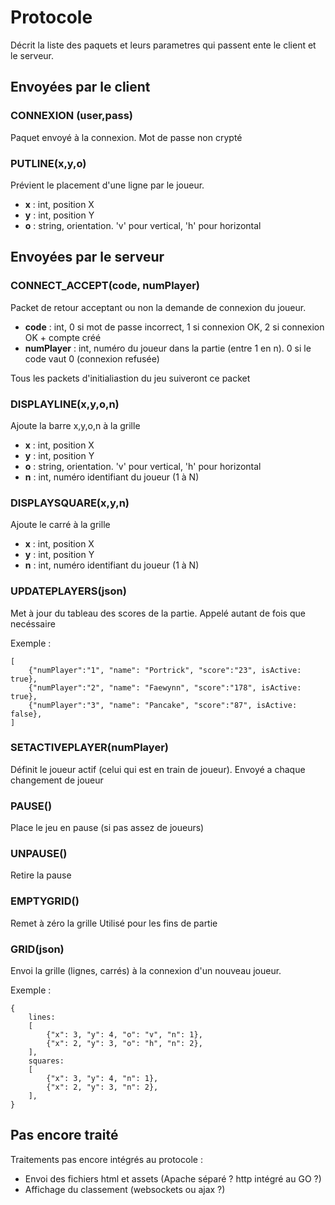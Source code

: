 # Protocole

Décrit la liste des paquets et leurs parametres qui passent ente le client et le serveur.

## Envoyées par le client

### CONNEXION (user,pass)
Paquet envoyé à la connexion. Mot de passe non crypté

### PUTLINE(x,y,o)
Prévient le placement d'une ligne par le joueur.
- **x** : int, position X
- **y** : int, position Y
- **o** : string, orientation. 'v' pour vertical, 'h' pour horizontal

## Envoyées par le serveur

### CONNECT_ACCEPT(code, numPlayer)
Packet de retour acceptant ou non la demande de connexion du joueur.

- **code** : int, 0 si mot de passe incorrect, 1 si connexion OK, 2 si connexion OK + compte créé
- **numPlayer** : int, numéro du joueur dans la partie (entre 1 en n). 0 si le code vaut 0 (connexion refusée)

Tous les packets d'initialiastion du jeu suiveront ce packet

### DISPLAYLINE(x,y,o,n)
Ajoute la barre x,y,o,n à la grille

- **x** : int, position X
- **y** : int, position Y
- **o** : string, orientation. 'v' pour vertical, 'h' pour horizontal
- **n** : int, numéro identifiant du joueur (1 à N)

### DISPLAYSQUARE(x,y,n)
Ajoute le carré à la grille

- **x** : int, position X
- **y** : int, position Y
- **n** : int, numéro identifiant du joueur (1 à N)

### UPDATEPLAYERS(json)
Met à jour du tableau des scores de la partie.
Appelé autant de fois que necéssaire

Exemple :
```
[
    {"numPlayer":"1", "name": "Portrick", "score":"23", isActive: true},
    {"numPlayer":"2", "name": "Faewynn", "score":"178", isActive: true},
    {"numPlayer":"3", "name": "Pancake", "score":"87", isActive: false},
]
```

### SETACTIVEPLAYER(numPlayer)
Définit le joueur actif (celui qui est en train de joueur). Envoyé a chaque changement de joueur


### PAUSE()
Place le jeu en pause (si pas assez de joueurs)

### UNPAUSE()
Retire la pause

### EMPTYGRID()

Remet à zéro la grille
Utilisé pour les fins de partie

### GRID(json)

Envoi la grille (lignes, carrés) à la connexion d'un nouveau joueur.

Exemple :
```
{
    lines:
    [
        {"x": 3, "y": 4, "o": "v", "n": 1},
        {"x": 2, "y": 3, "o": "h", "n": 2},
    ],
    squares:
    [
        {"x": 3, "y": 4, "n": 1},
        {"x": 2, "y": 3, "n": 2},
    ],
}
```

## Pas encore traité

Traitements pas encore intégrés au protocole :

- Envoi des fichiers html et assets (Apache séparé ? http intégré au GO ?)
- Affichage du classement (websockets ou ajax ?)
